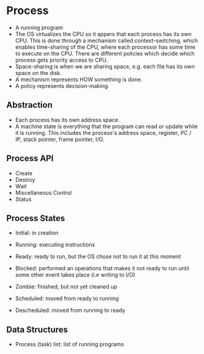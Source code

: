 # Process

- A running program
- The OS virtualizes the CPU so it appers that each process has its own CPU. This is done through a mechanism called context-switching, which enables time-sharing of the CPU, where each processor has some time to execute on the CPU. There are different policies which decide which process gets priority access to CPU.
- Space-sharing is when we are sharing space, e.g. each file has its own space on the disk.
- A mechanism represents HOW something is done.
- A policy represents decision-making.

## Abstraction

- Each process has its own address space.
- A machine state is everything that the program can read or update while it is running. This includes the process's address space, register, PC / IP, stack pointer, frame pointer, I/O.

## Process API

- Create
- Destroy
- Wait
- Miscellaneous Control
- Status

## Process States

- Initial: in creation
- Running: executing instructions
- Ready: ready to run, but the OS chose not to run it at this moment
- Blocked: performed an operations that makes it not ready to run until some other event takes place (i.e writing to I/O)
- Zombie: finished, but not yet cleaned up

- Scheduled: moved from ready to running
- Descheduled: moved from running to ready

## Data Structures

- Process (task) list: list of running programs
